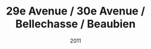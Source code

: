 ---
date: '2011'
title: '29e Avenue / 30e Avenue / Bellechasse / Beaubien'
type: ruelle_verte
district: 'Rosemont'
position: { lng: -73.57428541140382, lat: 45.566405118692586 }
---